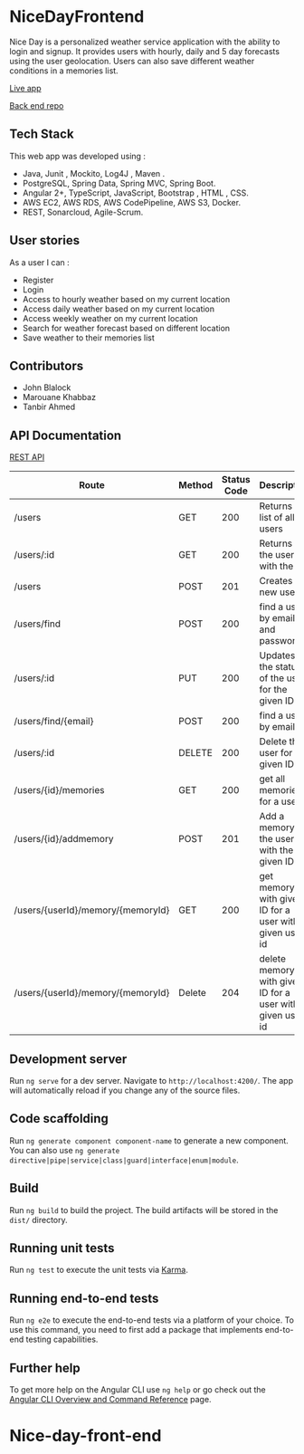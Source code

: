 # NiceDayFrontend

Nice Day is a personalized weather service application with the ability to login and signup. It provides users with hourly, daily and 5 day forecasts using the user geolocation. Users can also save different weather conditions in a memories list.  

[Live app](http://ng-client.s3-website.us-east-2.amazonaws.com/home)


[Back end repo](https://github.com/marouanekhabbaz/Nice_day_server)


## Tech Stack

This web app was developed using : 
  * Java, Junit , Mockito, Log4J , Maven .
  * PostgreSQL, Spring Data, Spring MVC, Spring Boot.
  * Angular 2+, TypeScript, JavaScript, Bootstrap , HTML , CSS.
  *  AWS EC2, AWS RDS,  AWS CodePipeline, AWS S3, Docker.
  * REST,  Sonarcloud, Agile-Scrum. 



## User stories

As a user I can : 

- Register 
- Login
- Access to hourly weather based on my current location
- Access daily weather based on my current location
- Access weekly weather on my current location
- Search for weather forecast based on different location
- Save weather to their memories list 


## Contributors
  * John Blalock
  * Marouane Khabbaz
  * Tanbir Ahmed



## API Documentation
[REST API](http://ec2-18-206-252-36.compute-1.amazonaws.com:5000/users/)


| Route                                                               | Method | Status Code | Description                                                         |
| ------------------------------------------------------------------- | ------ | ----------- | ------------------------------------------------------------------- |
| /users                                                              | GET    | 200         | Returns a list of all users                                          |
| /users/:id                                                           | GET    | 200         | Returns a the user with the id                                      |
| /users                                                            | POST   | 201         | Creates a new user                                                     |
| /users/find                                                       | POST   | 200        | find a user by email and password                                       |
| /users/:id                                                         | PUT    | 200         | Updates the status of the user for the given ID                       |
| /users/find/{email}                                                 | POST    | 200         | find a user by email                                                |
| /users/:id                                                         | DELETE    | 200         | Delete the user for the given ID                                   |
| /users/{id}/memories                                               | GET    | 200                                 | get all memories for a user |
| /users/{id}/addmemory                                       | POST   | 201         | Add a memory for the user with the given ID  |            
| /users/{userId}/memory/{memoryId}                                      | GET   | 200    |get memory with given ID for a user  with given user id  |         
| /users/{userId}/memory/{memoryId}                                      | Delete   | 204    |delete memory with given ID for a user  with given user id  |     




## Development server

Run `ng serve` for a dev server. Navigate to `http://localhost:4200/`. The app will automatically reload if you change any of the source files.

## Code scaffolding

Run `ng generate component component-name` to generate a new component. You can also use `ng generate directive|pipe|service|class|guard|interface|enum|module`.

## Build

Run `ng build` to build the project. The build artifacts will be stored in the `dist/` directory.

## Running unit tests

Run `ng test` to execute the unit tests via [Karma](https://karma-runner.github.io).

## Running end-to-end tests

Run `ng e2e` to execute the end-to-end tests via a platform of your choice. To use this command, you need to first add a package that implements end-to-end testing capabilities.

## Further help

To get more help on the Angular CLI use `ng help` or go check out the [Angular CLI Overview and Command Reference](https://angular.io/cli) page.
# Nice-day-front-end
